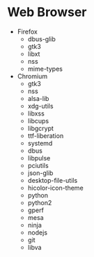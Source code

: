 # Web Browser
* Firefox
    * dbus-glib
    * gtk3
    * libxt
    * nss
    * mime-types
* Chromium
    * gtk3
    * nss
    * alsa-lib
    * xdg-utils
    * libxss
    * libcups
    * libgcrypt
    * ttf-liberation
    * systemd
    * dbus
    * libpulse
    * pciutils
    * json-glib
    * desktop-file-utils
    * hicolor-icon-theme
    * python
    * python2 
    * gperf
    * mesa
    * ninja
    * nodejs
    * git
    * libva
         
